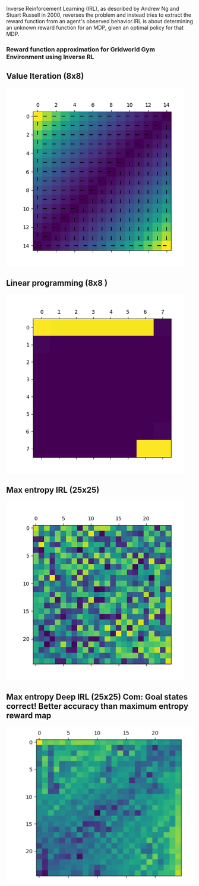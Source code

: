 Inverse Reinforcement Learning (IRL), as described by Andrew Ng and Stuart Russell in 2000, reverses the problem and instead tries to extract the reward function from an agent's observed behavior.IRL is about determining an unknown reward function for an MDP, given an optimal policy for that MDP.

### Reward function approximation for Gridworld Gym Environment using Inverse RL

##  Value Iteration (8x8)
![Value Iteration Policy](https://raw.githubusercontent.com/Tsili123/Inverse-Reinforcement-Learning-DiT-UoA/main/inv_rl_Aris_Tsilifonis_1115201700170/value_iteration_policy.png)

## Linear programming (8x8 )  
![Plot](https://raw.githubusercontent.com/Tsili123/Inverse-Reinforcement-Learning-DiT-UoA/main/inv_rl_Aris_Tsilifonis_1115201700170/linear_irl.png)

## Max entropy IRL (25x25)     
![Maximum Entropy IRL](https://raw.githubusercontent.com/Tsili123/Inverse-Reinforcement-Learning-DiT-UoA/main/inv_rl_Aris_Tsilifonis_1115201700170/maximumentropy_irl.png)

## Max entropy Deep IRL (25x25) Com: Goal states correct! Better accuracy than maximum entropy reward map 
![Deep RL Illustration](https://raw.githubusercontent.com/Tsili123/Inverse-Reinforcement-Learning-DiT-UoA/main/inv_rl_Aris_Tsilifonis_1115201700170/DeepRLPic.PNG)




